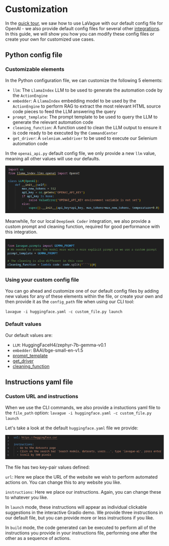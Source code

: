 # Customization

In the [quick tour](./quick-tour.ipynb), we saw how to use LaVague with our default config file for OpenAI - we also provide default config files for several other [integrations](../integrations/azure-openai.ipynb). In this guide, we will show you how you can modify these config files or create your own for customized use cases.

## Python config file

### Customizable elements

In the Python configuration file, we can customize the following 5 elements:

- `llm`: The `LlamaIndex` LLM to be used to generate the automation code by the `ActionEngine`
- `embedder`: A `LlamaIndex` embedding model to be used by the `ActionEngine` to perform RAG to extract the most relevant HTML source code pieces to feed the LLM answering the query
- `prompt_template`: The prompt template to be used to query the LLM to generate the relevant automation code
- `cleaning_function`: A function used to clean the LLM output to ensure it is code ready to be executed by the `CommandCenter`
- `get_driver`: A `selenium.webdriver` to be used to execute our Selenium automation code

In the `openai_api.py` default config file, we only provide a new `llm` value, meaning all other values will use our defaults.

![default-openai](../../assets/openai-default.png)

Meanwhile, for our local `DeepSeek Coder` integration, we also provide a custom prompt and cleaning function, required for good performance with this integration.

![default-local](../../assets/local-default.png)

### Using your custom config file

You can go ahead and customize one of our default config files by adding new values for any of these elements within the file, or create your own and then provide it as the `config_path` file when using our CLI tool:

`lavague -i huggingface.yaml -c custom_file.py launch`

### Default values

Our default values are:

- `LLM`: HuggingFaceH4/zephyr-7b-gemma-v0.1
- `embedder`: BAAI/bge-small-en-v1.5
- [prompt_template](https://github.com/lavague-ai/LaVague/blob/main/src/lavague/prompts.py)
- [get_driver](https://github.com/lavague-ai/LaVague/blob/cb66a8de9e1210c95ef34df35254ce6875aa69eb/src/lavague/defaults.py#L29)
- [cleaning_function](https://github.com/lavague-ai/LaVague/blob/cb66a8de9e1210c95ef34df35254ce6875aa69eb/src/lavague/action_engine.py#L15)

## Instructions yaml file

### Custom URL and instructions

When we use the CLI commands, we also provide a instuctions yaml file to the `file_path` option: 
`lavague -i huggingface.yaml -c custom_file.py launch`

Let's take a look at the default `huggingface.yaml` file we provide:

![instructions default file](../../assets/default_instructions.png)

The file has two key-pair values defined:

`url`: Here we place the URL of the website we wish to perform automated actions on. You can change this to any website you like.

`instructions`: Here we place our instructions. Again, you can change these to whatever you like.

In `launch` mode, these instructions will appear as individual clickable suggestions in the interactive Gradio demo. We provide three instructions in our default file, but you can provide more or less instructions if you like.

In `build` mode, the code generated can be executed to perform all of the instructions you provide in your instructions file, performing one after the other as a sequence of actions.